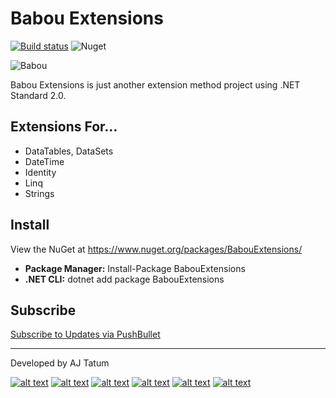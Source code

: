 # Babou Extensions

[![Build status](https://ci.appveyor.com/api/projects/status/2um6nsg5bub058nv?svg=true)](https://ci.appveyor.com/project/ajtatum/babouextensions) ![Nuget](https://img.shields.io/nuget/dt/BabouExtensions)

![Babou](https://raw.githubusercontent.com/ajtatum/BabouExtensions/master/Babou.png)

Babou Extensions is just another extension method project using .NET Standard 2.0.

## Extensions For...

* DataTables, DataSets
* DateTime
* Identity
* Linq
* Strings

## Install

View the NuGet at https://www.nuget.org/packages/BabouExtensions/

* **Package Manager:** Install-Package BabouExtensions
* **.NET CLI:** dotnet add package BabouExtensions

## Subscribe

[Subscribe to Updates via PushBullet](https://www.pushbullet.com/channel?tag=babouextensions)

---
Developed by AJ Tatum

[![alt text][1.1]][1]
[![alt text][2.1]][2]
[![alt text][3.1]][3]
[![alt text][4.1]][4]
[![alt text][5.1]][5]
[![alt text][6.1]][6]

[1.1]: https://cdnjs.cloudflare.com/ajax/libs/webicons/2.0.0/webicons/webicon-linkedin-m.png (LinkedIn @ajtatum)
[2.1]: https://cdnjs.cloudflare.com/ajax/libs/webicons/2.0.0/webicons/webicon-facebook-m.png (Facebook @ajtatum)
[3.1]: https://cdnjs.cloudflare.com/ajax/libs/webicons/2.0.0/webicons/webicon-twitter-m.png (Twitter @ajtatum)
[4.1]: https://cdnjs.cloudflare.com/ajax/libs/webicons/2.0.0/webicons/webicon-lastfm-m.png (LastFM @ajtatum)
[5.1]: https://cdnjs.cloudflare.com/ajax/libs/webicons/2.0.0/webicons/webicon-git-m.png (GitHub @ajtatum)
[6.1]: https://cdnjs.cloudflare.com/ajax/libs/webicons/2.0.0/webicons/webicon-blogger-m.png (ajtatum.com)

[1]: https://www.linkedin.com/in/ajtatum/
[2]: https://www.facebook.com/ajtatum
[3]: https://twitter.com/ajtatum
[4]: https://www.last.fm/user/ajtatum
[5]: https://github.com/ajtatum
[6]: https://ajtatum.com/